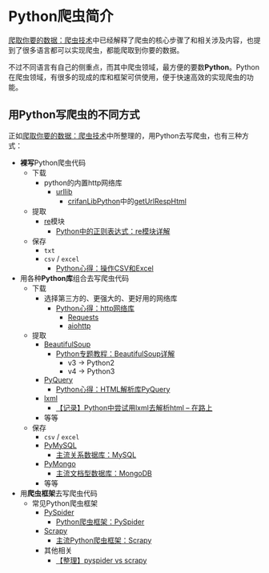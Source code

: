 # Python爬虫简介

[爬取你要的数据：爬虫技术](http://book.crifan.com/books/crawl_your_data_spider_technology/website)中已经解释了爬虫的核心步骤了和相关涉及内容，也提到了很多语言都可以实现爬虫，都能爬取到你要的数据。

不过不同语言有自己的侧重点，而其中爬虫领域，最方便的要数**Python**。Python在爬虫领域，有很多的现成的库和框架可供使用，便于快速高效的实现爬虫的功能。

## 用Python写爬虫的不同方式

正如[爬取你要的数据：爬虫技术](http://book.crifan.com/books/crawl_your_data_spider_technology/website)中所整理的，用Python去写爬虫，也有三种方式：

* **裸写**Python爬虫代码
  * 下载
    * python的内置http网络库
      * [urllib](https://docs.python.org/3/library/urllib.html)
        * [crifanLibPython](https://github.com/crifan/crifanLibPython/)中的[getUrlRespHtml](https://github.com/crifan/crifanLibPython/blob/master/crifanLib/crifanHttp.py)
  * 提取
    * [re](https://docs.python.org/3/library/re.html)模块
      * [Python中的正则表达式：re模块详解](http://book.crifan.com/books/python_regular_expression_re_intro/website)
  * 保存
    * `txt`
    * `csv` / `excel`
      * [Python心得：操作CSV和Excel](http://book.crifan.com/books/python_experience_csv_excel/website)
* 用各种**Python库**组合去写爬虫代码
  * 下载
    * 选择第三方的、更强大的、更好用的网络库
      * [Python心得：http网络库](http://book.crifan.com/books/python_experience_http_lib/website)
        * [Requests](http://docs.python-requests.org/)
        * [aiohttp](https://github.com/aio-libs/aiohttp)
  * 提取
    * [BeautifulSoup](https://www.crummy.com/software/BeautifulSoup/bs4/doc/index.zh.html)
      * [Python专题教程：BeautifulSoup详解](https://www.crifan.com/files/doc/docbook/python_topic_beautifulsoup/release/html/python_topic_beautifulsoup.html)
        * v3 -> Python2
        * v4 -> Python3
    * [PyQuery](https://pythonhosted.org/pyquery/)
      * [Python心得：HTML解析库PyQuery](http://book.crifan.com/books/python_html_parse_pyquery/website)
    * [lxml](https://lxml.de/index.html)
      * [【记录】Python中尝试用lxml去解析html – 在路上](https://www.crifan.com/python_try_lxml_parse_html/)
    * 等等
  * 保存
    * `csv` / `excel`
    * [PyMySQL](https://github.com/PyMySQL/PyMySQL)
      * [主流关系数据库：MySQL](http://book.crifan.com/books/popular_rmdb_mysql/website/)
    * [PyMongo](https://api.mongodb.com/python/current/)
      * [主流文档型数据库：MongoDB](http://book.crifan.com/books/popular_document_db_mongodb/website)
    * 等等
* 用**爬虫框架**去写爬虫代码
  * 常见Python爬虫框架
    * [PySpider](http://docs.pyspider.org/en/latest/)
      * [Python爬虫框架：PySpider](https://book.crifan.com/books/python_spider_pyspider/website/)
    * [Scrapy](https://scrapy.org)
      * [主流Python爬虫框架：Scrapy](http://book.crifan.com/books/python_spider_scrapy/website)
    * 其他相关
      * [【整理】pyspider vs scrapy](http://www.crifan.com/python_spider_framework_pyspider_vs_scrapy)
